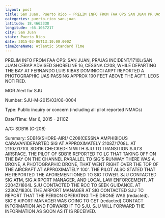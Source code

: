 ```yaml
---
layout: post
title: San Juan, Puerto Rico - PRELIM INFO FROM FAA OPS SAN JUAN PR UAS INCIDENT 1710L SAN JUAN CERAP ADVISED
categories: puerto-rico san-juan
latitude: 18.4663338
longitude: -66.1057217
city: San Juan
state: Puerto Rico
date: 2015-03-06T13:10:00.000Z
timeZoneName: Atlantic Standard Time
---
```


PRELIM INFO FROM FAA OPS: SAN JUAN, PR/UAS INCIDENT/1710L/SAN JUAN CERAP ADVISED SHORELINE 16, CESSNA C208, WHILE DEPARTING THE BAY AT FERNANDO LUIS RIBAS DOMINICCI ARPT REPORTED A PHOTOGRAPHIC UAS PASSING APPROX 100 FEET ABOVE THE ACFT. LEOS NOTIFIED.



MOR Alert for SJU

Number: SJU-M-2015/03/06-0004

Type: Public inquiry or concern (including all pilot reported NMACs)

Date/Time: Mar 6, 2015 - 2110Z

A/C: SDB16 (C-208)

Summary: SDB16(SHORE-AIR)/ C208(CESSNA AMPHIBIOUS CARAVAN)DEPARTED SIG AT APPROXIMATELY 2108Z/1708L. AT 2110Z/1710L SDB16 CHECKED-IN WITH SJU TO TRANSITION SJU'S AIRSPACE. THE PILOT OF SDB16 REPORTED TO LC THAT TAKING OFF ON THE BAY ON THE CHANNEL PARALLEL TO SIG'S RUNWAY THERE WAS A DRONE, A PHOTOGRAPHIC DRONE, THAT WENT RIGHT OVER THE TOP OF THE AIRCRAFT AT APPROXIMATELY 100'. THE PILOT ALSO STATED THAT HE REPORTED THE AFOREMENTIONED TO SIG TOWER. SJU CONTACTED SIG ATM, SIG AIRPORT MANAGER, AND LOCAL LAW ENFORCEMENT. AT 2204Z/1804L SJU CONTACTED THE ROC TO SEEK GUIDANCE. AT 2230Z/1830L THE AIRPORT MANAGER AT SIG CONTACTED SJU TO REPORT THAT THE PERSON OPERATING THE DRONE WAS (redacted). SIG'S AIPORT MANAGER WAS GOING TO GET (redacted) CONTACT INFORMATION AND FORWARD IT TO SJU. SJU WILL FORWARD THE INFORMATION AS SOON AS IT IS RECEIVED. 
